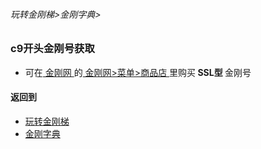 ###### 玩转金刚梯>金刚字典>
### c9开头金刚号获取
- 可在[ 金刚网 ](https://github.com/a2zitpro/web/blob/master/LadderFree/kkDictionary/KKSiteZh.md)的[ 金刚网>菜单>商品店 ](https://www.atozitpro.net/zh/shop/)里购买<strong> SSL型 </strong>金刚号

#### 返回到
- [玩转金刚梯](https://github.com/a2zitpro/web/blob/master/LadderFree/A.md)
- [金刚字典](https://github.com/a2zitpro/web/blob/master/LadderFree/kkDictionary/KKDictionary.md)

